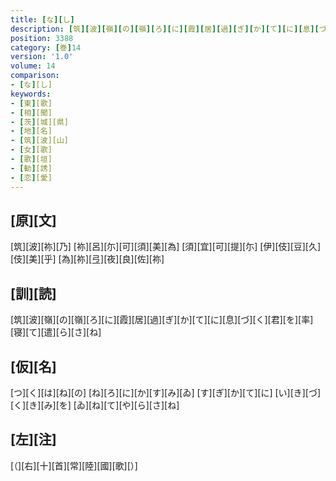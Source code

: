 ```yaml
---
title: [な][し]
description: [筑][波][嶺][の][嶺][ろ][に][霞][居][過][ぎ][か][て][に][息][づ][く][君][を][率][寝][て][遣][ら][さ][ね]
position: 3388
category: [巻]14
version: '1.0'
volume: 14
comparison:
- [な][し]
keywords:
- [東][歌]
- [相][聞]
- [茨][城][県]
- [地][名]
- [筑][波][山]
- [女][歌]
- [歌][垣]
- [勧][誘]
- [恋][愛]
---
```


## [原][文]

[筑][波][祢][乃] [祢][呂][尓][可][須][美][為] [須][宜][可][提][尓] [伊][伎][豆][久][伎][美][乎] [為][祢][弖][夜][良][佐][祢]

## [訓][読]

[筑][波][嶺][の][嶺][ろ][に][霞][居][過][ぎ][か][て][に][息][づ][く][君][を][率][寝][て][遣][ら][さ][ね]

## [仮][名]

[つ][く][は][ね][の] [ね][ろ][に][か][す][み][ゐ] [す][ぎ][か][て][に] [い][き][づ][く][き][み][を] [ゐ][ね][て][や][ら][さ][ね]

## [左][注]

[（][右][十][首][常][陸][國][歌][）]
